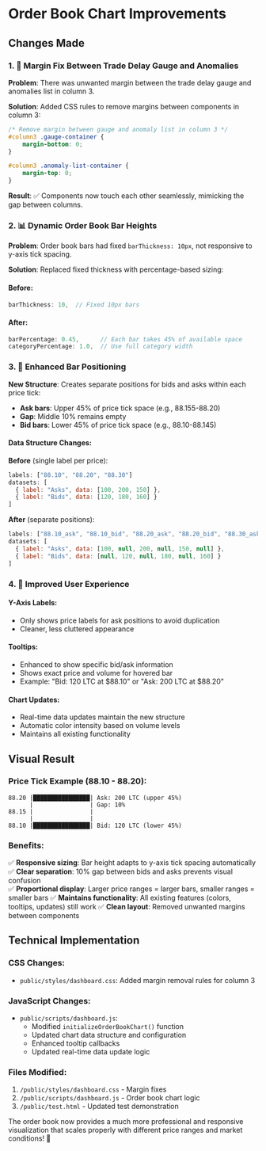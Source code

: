 # Order Book Chart Improvements

## Changes Made

### 1. 🎯 **Margin Fix Between Trade Delay Gauge and Anomalies**

**Problem**: There was unwanted margin between the trade delay gauge and anomalies list in column 3.

**Solution**: Added CSS rules to remove margins between components in column 3:

```css
/* Remove margin between gauge and anomaly list in column 3 */
#column3 .gauge-container {
    margin-bottom: 0;
}

#column3 .anomaly-list-container {
    margin-top: 0;
}
```

**Result**: ✅ Components now touch each other seamlessly, mimicking the gap between columns.

### 2. 📊 **Dynamic Order Book Bar Heights**

**Problem**: Order book bars had fixed `barThickness: 10px`, not responsive to y-axis tick spacing.

**Solution**: Replaced fixed thickness with percentage-based sizing:

#### Before:
```javascript
barThickness: 10,  // Fixed 10px bars
```

#### After:
```javascript
barPercentage: 0.45,      // Each bar takes 45% of available space
categoryPercentage: 1.0,  // Use full category width
```

### 3. 🎨 **Enhanced Bar Positioning**

**New Structure**: Creates separate positions for bids and asks within each price tick:

- **Ask bars**: Upper 45% of price tick space (e.g., 88.155-88.20)
- **Gap**: Middle 10% remains empty
- **Bid bars**: Lower 45% of price tick space (e.g., 88.10-88.145)

#### Data Structure Changes:

**Before** (single label per price):
```javascript
labels: ["88.10", "88.20", "88.30"]
datasets: [
  { label: "Asks", data: [100, 200, 150] },
  { label: "Bids", data: [120, 180, 160] }
]
```

**After** (separate positions):
```javascript
labels: ["88.10_ask", "88.10_bid", "88.20_ask", "88.20_bid", "88.30_ask", "88.30_bid"]
datasets: [
  { label: "Asks", data: [100, null, 200, null, 150, null] },
  { label: "Bids", data: [null, 120, null, 180, null, 160] }
]
```

### 4. 🔧 **Improved User Experience**

#### Y-Axis Labels:
- Only shows price labels for ask positions to avoid duplication
- Cleaner, less cluttered appearance

#### Tooltips:
- Enhanced to show specific bid/ask information
- Shows exact price and volume for hovered bar
- Example: "Bid: 120 LTC at $88.10" or "Ask: 200 LTC at $88.20"

#### Chart Updates:
- Real-time data updates maintain the new structure
- Automatic color intensity based on volume levels
- Maintains all existing functionality

## Visual Result

### Price Tick Example (88.10 - 88.20):

```
88.20 |████████████████| Ask: 200 LTC (upper 45%)
      |                | Gap: 10%
88.15 |                |
      |                |
88.10 |████████████████| Bid: 120 LTC (lower 45%)
```

### Benefits:

✅ **Responsive sizing**: Bar height adapts to y-axis tick spacing automatically
✅ **Clear separation**: 10% gap between bids and asks prevents visual confusion  
✅ **Proportional display**: Larger price ranges = larger bars, smaller ranges = smaller bars
✅ **Maintains functionality**: All existing features (colors, tooltips, updates) still work
✅ **Clean layout**: Removed unwanted margins between components

## Technical Implementation

### CSS Changes:
- `public/styles/dashboard.css`: Added margin removal rules for column 3

### JavaScript Changes:
- `public/scripts/dashboard.js`: 
  - Modified `initializeOrderBookChart()` function
  - Updated chart data structure and configuration
  - Enhanced tooltip callbacks
  - Updated real-time data update logic

### Files Modified:
1. `/public/styles/dashboard.css` - Margin fixes
2. `/public/scripts/dashboard.js` - Order book chart logic
3. `/public/test.html` - Updated test demonstration

The order book now provides a much more professional and responsive visualization that scales properly with different price ranges and market conditions! 🎉